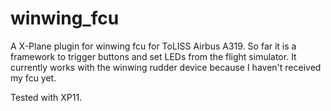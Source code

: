 # winwing_fcu
A X-Plane plugin for winwing fcu for ToLISS Airbus A319.
So far it is a framework to trigger buttons and set LEDs from the flight simulator. It currently works with the winwing rudder device because I haven't received my fcu yet.

Tested with XP11.

